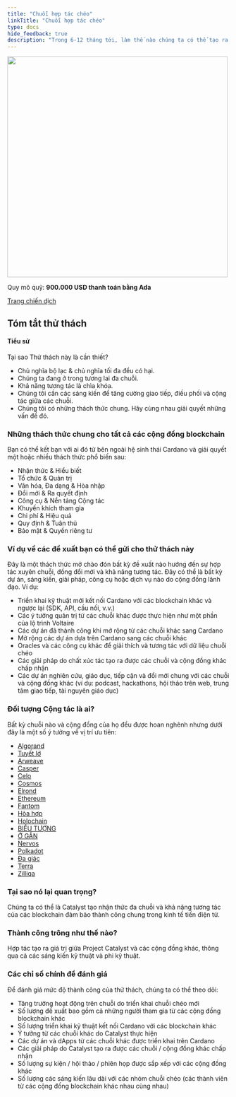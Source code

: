 ```yaml
---
title: "Chuỗi hợp tác chéo"
linkTitle: "Chuỗi hợp tác chéo"
type: docs
hide_feedback: true
description: "Trong 6-12 tháng tới, làm thế nào chúng ta có thể tạo ra các kết nối mới giữa các cộng đồng blockchain và làm thế nào để chúng ta tăng cường sự hợp tác hiện có?"
---
```


<img src="https://cardano.ideascale.com/community-library/accounts/93/936143/Public/03-Cross-Chain-Collaboration-fc4ff5.png" style="width:500px;height500px">

Quy mô quỹ: **900.000 USD thanh toán bằng Ada**

[Trang chiến dịch](https://cardano.ideascale.com/c/campaigns/26598/about)

## Tóm tắt thử thách

#### Tiểu sử

Tại sao Thử thách này là cần thiết?

- Chủ nghĩa bộ lạc &amp; chủ nghĩa tối đa đều có hại.
- Chúng ta đang ở trong tương lai đa chuỗi.
- Khả năng tương tác là chìa khóa.
- Chúng tôi cần các sáng kiến để tăng cường giao tiếp, điều phối và cộng tác giữa các chuỗi.
- Chúng tôi có những thách thức chung. Hãy cùng nhau giải quyết những vấn đề đó.

### Những thách thức chung cho tất cả các cộng đồng blockchain

Bạn có thể kết bạn với ai đó từ bên ngoài hệ sinh thái Cardano và giải quyết một hoặc nhiều thách thức phổ biến sau:

- Nhận thức &amp; Hiểu biết
- Tổ chức &amp; Quản trị
- Văn hóa, Đa dạng &amp; Hòa nhập
- Đổi mới &amp; Ra quyết định
- Công cụ &amp; Nền tảng Cộng tác
- Khuyến khích tham gia
- Chi phí &amp; Hiệu quả
- Quy định &amp; Tuân thủ
- Bảo mật &amp; Quyền riêng tư

### Ví dụ về các đề xuất bạn có thể gửi cho thử thách này

Đây là một thách thức mở chào đón bất kỳ đề xuất nào hướng đến sự hợp tác xuyên chuỗi, đồng đổi mới và khả năng tương tác. Đây có thể là bất kỳ dự án, sáng kiến, giải pháp, công cụ hoặc dịch vụ nào do cộng đồng lãnh đạo. Ví dụ:

- Triển khai kỹ thuật mới kết nối Cardano với các blockchain khác và ngược lại (SDK, API, cầu nối, v.v.)
- Các ý tưởng quản trị từ các chuỗi khác được thực hiện như một phần của lộ trình Voltaire
- Các dự án đã thành công khi mở rộng từ các chuỗi khác sang Cardano
- Mở rộng các dự án dựa trên Cardano sang các chuỗi khác
- Oracles và các công cụ khác để giải thích và tương tác với dữ liệu chuỗi chéo
- Các giải pháp do chất xúc tác tạo ra được các chuỗi và cộng đồng khác chấp nhận
- Các dự án nghiên cứu, giáo dục, tiếp cận và đổi mới chung với các chuỗi và cộng đồng khác (ví dụ: podcast, hackathons, hội thảo trên web, trung tâm giao tiếp, tài nguyên giáo dục)

### Đối tượng Cộng tác là ai?

Bất kỳ chuỗi nào và cộng đồng của họ đều được hoan nghênh nhưng dưới đây là một số ý tưởng về vị trí ưu tiên:

- [Algorand](https://www.algorand.com/)
- [Tuyết lở](https://www.avax.network/)
- [Arweave](https://www.arweave.org/)
- [Casper](https://casper.network/en/network)
- [Celo](https://celo.org/)
- [Cosmos](https://cosmos.network/)
- [Elrond](https://elrond.com/)
- [Ethereum](https://ethereum.org/en/)
- [Fantom](https://fantom.foundation/)
- [Hòa hợp](https://www.harmony.one/)
- [Holochain](https://www.holochain.org/)
- [BIỂU TƯỢNG](https://iconrepublic.org/)
- [Ở GẦN](https://near.org/)
- [Nervos](https://www.nervos.org/)
- [Polkadot](https://polkadot.network/)
- [Đa giác](https://polygon.technology/)
- [Terra](https://www.terra.money/)
- [Zilliqa](https://www.zilliqa.com/)

### Tại sao nó lại quan trọng?

Chúng ta có thể là Catalyst tạo nhận thức đa chuỗi và khả năng tương tác của các blockchain đảm bảo thành công chung trong kinh tế tiền điện tử.

### Thành công trông như thế nào?

Hợp tác tạo ra giá trị giữa Project Catalyst và các cộng đồng khác, thông qua cả các sáng kiến kỹ thuật và phi kỹ thuật.

### Các chỉ số chính để đánh giá

Để đánh giá mức độ thành công của thử thách, chúng ta có thể theo dõi:

- Tăng trưởng hoạt động trên chuỗi do triển khai chuỗi chéo mới
- Số lượng đề xuất bao gồm cả những người tham gia từ các cộng đồng blockchain khác
- Số lượng triển khai kỹ thuật kết nối Cardano với các blockchain khác
- Ý tưởng từ các chuỗi khác do Catalyst thực hiện
- Các dự án và dApps từ các chuỗi khác được triển khai trên Cardano
- Các giải pháp do Catalyst tạo ra được các chuỗi / cộng đồng khác chấp nhận
- Số lượng sự kiện / hội thảo / phiên họp được sắp xếp với các cộng đồng khác
- Số lượng các sáng kiến lâu dài với các nhóm chuỗi chéo (các thành viên từ các cộng đồng blockchain khác nhau cùng nhau)
